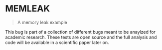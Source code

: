# MEMLEAK 
> A memory leak example 

This bug is part of a collection of different bugs meant to be anaylzed for academic research. 
These tests are open source and the full analysis and code will be available in a scientific paper later on.
